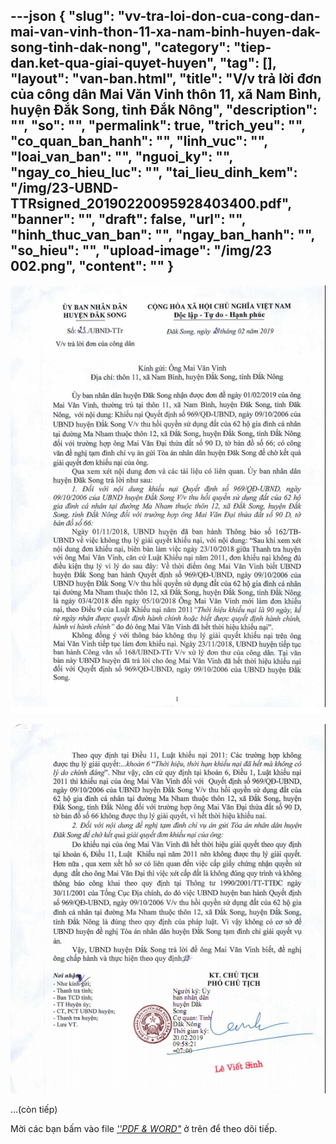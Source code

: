 ---json
{
    "slug": "vv-tra-loi-don-cua-cong-dan-mai-van-vinh-thon-11-xa-nam-binh-huyen-dak-song-tinh-dak-nong",
    "category": "tiep-dan.ket-qua-giai-quyet-huyen",
    "tag": [],
    "layout": "van-ban.html",
    "title": "V/v trả lời đơn của công dân Mai Văn Vinh thôn 11, xã Nam Bình, huyện Đắk Song, tỉnh Đắk Nông",
    "description": "",
    "so": "",
    "permalink": true,
    "trich_yeu": "",
    "co_quan_ban_hanh": "",
    "linh_vuc": "",
    "loai_van_ban": "",
    "nguoi_ky": "",
    "ngay_co_hieu_luc": "",
    "tai_lieu_dinh_kem": "/img/23-UBND-TTRsigned_20190220095928403400.pdf",
    "banner": "",
    "draft": false,
    "url": "",
    "hinh_thuc_van_ban": "",
    "ngay_ban_hanh": "",
    "so_hieu": "",
    "upload-image": "/img/23 002.png",
    "__content__": ""
}
---
<p><img alt="" src="/img/23 001.png" /></p>

<p><img alt="" src="/img/23 002.png" /></p>

<p>&hellip;(c&ograve;n tiếp)</p>

<p>Mời c&aacute;c bạn&nbsp;bấm v&agrave;o file&nbsp;<u><em>&#39;&#39;PDF &amp; WORD&quot;</em></u>&nbsp;ở tr&ecirc;n để theo d&otilde;i tiếp.</p>
